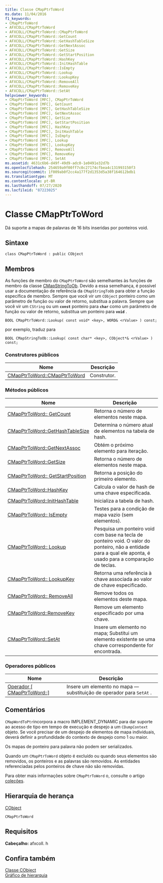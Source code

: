 ```yaml
---
title: Classe CMapPtrToWord
ms.date: 11/04/2016
f1_keywords:
- CMapPtrToWord
- AFXCOLL/CMapPtrToWord
- AFXCOLL/CMapPtrToWord::CMapPtrToWord
- AFXCOLL/CMapPtrToWord::GetCount
- AFXCOLL/CMapPtrToWord::GetHashTableSize
- AFXCOLL/CMapPtrToWord::GetNextAssoc
- AFXCOLL/CMapPtrToWord::GetSize
- AFXCOLL/CMapPtrToWord::GetStartPosition
- AFXCOLL/CMapPtrToWord::HashKey
- AFXCOLL/CMapPtrToWord::InitHashTable
- AFXCOLL/CMapPtrToWord::IsEmpty
- AFXCOLL/CMapPtrToWord::Lookup
- AFXCOLL/CMapPtrToWord::LookupKey
- AFXCOLL/CMapPtrToWord::RemoveAll
- AFXCOLL/CMapPtrToWord::RemoveKey
- AFXCOLL/CMapPtrToWord::SetAt
helpviewer_keywords:
- CMapPtrToWord [MFC], CMapPtrToWord
- CMapPtrToWord [MFC], GetCount
- CMapPtrToWord [MFC], GetHashTableSize
- CMapPtrToWord [MFC], GetNextAssoc
- CMapPtrToWord [MFC], GetSize
- CMapPtrToWord [MFC], GetStartPosition
- CMapPtrToWord [MFC], HashKey
- CMapPtrToWord [MFC], InitHashTable
- CMapPtrToWord [MFC], IsEmpty
- CMapPtrToWord [MFC], Lookup
- CMapPtrToWord [MFC], LookupKey
- CMapPtrToWord [MFC], RemoveAll
- CMapPtrToWord [MFC], RemoveKey
- CMapPtrToWord [MFC], SetAt
ms.assetid: 4631c6b6-d49f-49d9-adc0-1e0491e32d7b
ms.openlocfilehash: 254659a9f00ff7c0c27174cfbea4c131993150f3
ms.sourcegitcommit: 1f009ab0f2cc4a177f2d1353d5a38f164612bdb1
ms.translationtype: MT
ms.contentlocale: pt-BR
ms.lasthandoff: 07/27/2020
ms.locfileid: "87223025"
---
```

# <a name="cmapptrtoword-class"></a>Classe CMapPtrToWord

Dá suporte a mapas de palavras de 16 bits inseridas por ponteiros void.

## <a name="syntax"></a>Sintaxe

```
class CMapPtrToWord : public CObject
```

## <a name="members"></a>Membros

As funções de membro do `CMapPtrToWord` são semelhantes às funções de membro da classe [CMapStringToOb](../../mfc/reference/cmapstringtoob-class.md). Devido a essa semelhança, é possível usar a documentação de referência da `CMapStringToOb` para obter a função específica de membro. Sempre que você vir um `CObject` ponteiro como um parâmetro de função ou valor de retorno, substitua a palavra. Sempre que você vir um `CString` ou um **`const`** ponteiro para **`char`** como um parâmetro de função ou valor de retorno, substitua um ponteiro para **`void`** .

`BOOL CMapPtrToWord::Lookup( const void* <key>, WORD& <rValue> ) const;`

por exemplo, traduz para

`BOOL CMapStringToOb::Lookup( const char* <key>, CObject*& <rValue> ) const;`

### <a name="public-constructors"></a>Construtores públicos

|Nome|Descrição|
|----------|-----------------|
|[CMapPtrToWord::CMapPtrToWord](../../mfc/reference/cmapstringtoob-class.md#cmapstringtoob)|Construtor.|

### <a name="public-methods"></a>Métodos públicos

|Nome|Descrição|
|----------|-----------------|
|[CMapPtrToWord:: GetCount](../../mfc/reference/cmapstringtoob-class.md#getcount)|Retorna o número de elementos neste mapa.|
|[CMapPtrToWord::GetHashTableSize](../../mfc/reference/cmapstringtoob-class.md#gethashtablesize)|Determina o número atual de elementos na tabela de hash.|
|[CMapPtrToWord::GetNextAssoc](../../mfc/reference/cmapstringtoob-class.md#getnextassoc)|Obtém o próximo elemento para iteração.|
|[CMapPtrToWord::GetSize](../../mfc/reference/cmapstringtoob-class.md#getsize)|Retorna o número de elementos neste mapa.|
|[CMapPtrToWord:: GetStartPosition](../../mfc/reference/cmapstringtoob-class.md#getstartposition)|Retorna a posição do primeiro elemento.|
|[CMapPtrToWord::HashKey](../../mfc/reference/cmapstringtoob-class.md#hashkey)|Calcula o valor de hash de uma chave especificada.|
|[CMapPtrToWord::InitHashTable](../../mfc/reference/cmapstringtoob-class.md#inithashtable)|Inicializa a tabela de hash.|
|[CMapPtrToWord:: IsEmpty](../../mfc/reference/cmapstringtoob-class.md#isempty)|Testes para a condição de mapa vazio (sem elementos).|
|[CMapPtrToWord:: Lookup](../../mfc/reference/cmapstringtoob-class.md#lookup)|Pesquisa um ponteiro void com base na tecla de ponteiro void. O valor do ponteiro, não a entidade para a qual ele aponta, é usado para a comparação de teclas.|
|[CMapPtrToWord:: LookupKey](../../mfc/reference/cmapstringtoob-class.md#lookupkey)|Retorna uma referência à chave associada ao valor de chave especificado.|
|[CMapPtrToWord:: RemoveAll](../../mfc/reference/cmapstringtoob-class.md#removeall)|Remove todos os elementos deste mapa.|
|[CMapPtrToWord::RemoveKey](../../mfc/reference/cmapstringtoob-class.md#removekey)|Remove um elemento especificado por uma chave.|
|[CMapPtrToWord::SetAt](../../mfc/reference/cmapstringtoob-class.md#setat)|Insere um elemento no mapa; Substitui um elemento existente se uma chave correspondente for encontrada.|

### <a name="public-operators"></a>Operadores públicos

|Nome|Descrição|
|----------|-----------------|
|[Operador \[ CMapPtrToWord::\]](../../mfc/reference/cmapstringtoob-class.md#operator_at)|Insere um elemento no mapa — substituição de operador para `SetAt` .|

## <a name="remarks"></a>Comentários

`CMapWordToPtr`incorpora a macro IMPLEMENT_DYNAMIC para dar suporte ao acesso de tipo em tempo de execução e despejo a um `CDumpContext` objeto. Se você precisar de um despejo de elementos de mapa individuais, deverá definir a profundidade do contexto de despejo como 1 ou maior.

Os mapas de ponteiro para palavra não podem ser serializados.

Quando um `CMapPtrToWord` objeto é excluído ou quando seus elementos são removidos, os ponteiros e as palavras são removidos. As entidades referenciadas pelos ponteiros de chave não são removidas.

Para obter mais informações sobre `CMapPtrToWord` o, consulte o artigo [coleções](../../mfc/collections.md).

## <a name="inheritance-hierarchy"></a>Hierarquia de herança

[CObject](../../mfc/reference/cobject-class.md)

`CMapPtrToWord`

## <a name="requirements"></a>Requisitos

**Cabeçalho:** afxcoll. h

## <a name="see-also"></a>Confira também

[Classe CObject](../../mfc/reference/cobject-class.md)<br/>
[Gráfico de hierarquia](../../mfc/hierarchy-chart.md)
